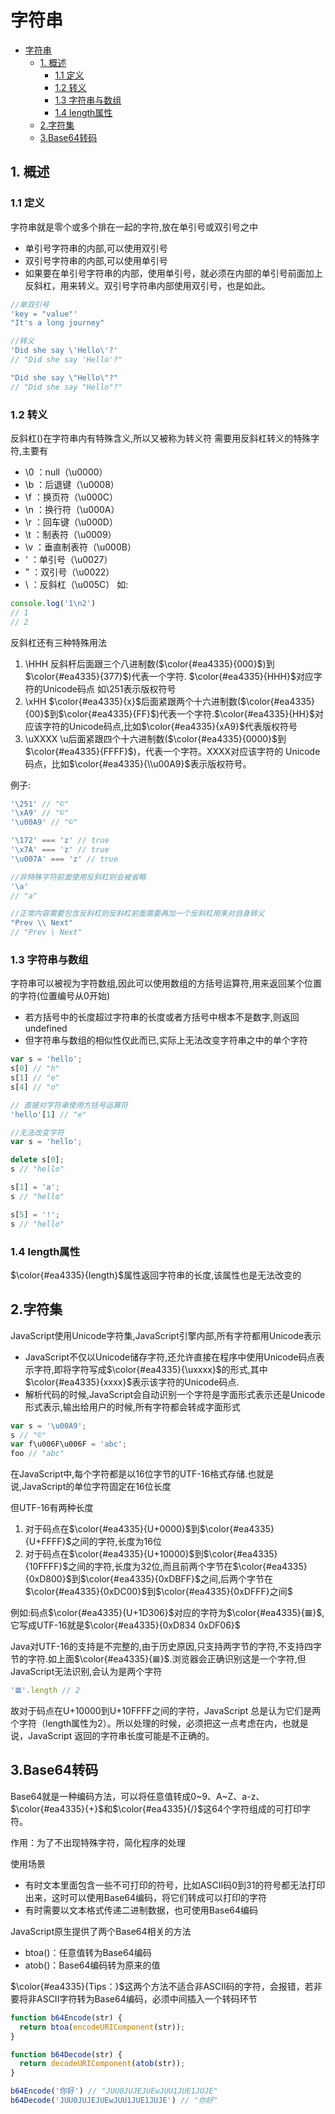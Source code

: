 # 字符串

- [字符串](#字符串)
  - [1. 概述](#1-概述)
    - [1.1 定义](#11-定义)
    - [1.2 转义](#12-转义)
    - [1.3 字符串与数组](#13-字符串与数组)
    - [1.4 length属性](#14-length属性)
  - [2.字符集](#2字符集)
  - [3.Base64转码](#3base64转码)

## 1. 概述

### 1.1 定义

字符串就是零个或多个排在一起的字符,放在单引号或双引号之中

- 单引号字符串的内部,可以使用双引号
- 双引号字符串的内部,可以使用单引号
- 如果要在单引号字符串的内部，使用单引号，就必须在内部的单引号前面加上反斜杠，用来转义。双引号字符串内部使用双引号，也是如此。
  
```javaScript
//单双引号
'key = "value"'
"It's a long journey"

//转义
'Did she say \'Hello\'?'
// "Did she say 'Hello'?"

"Did she say \"Hello\"?"
// "Did she say "Hello"?"
```

### 1.2 转义

反斜杠(\)在字符串内有特殊含义,所以又被称为转义符
需要用反斜杠转义的特殊字符,主要有

- \0 ：null（\u0000）
- \b ：后退键（\u0008）  
- \f ：换页符（\u000C）
- \n ：换行符（\u000A）
- \r ：回车键（\u000D）
- \t ：制表符（\u0009）
- \v ：垂直制表符（\u000B）
- \' ：单引号（\u0027）
- \" ：双引号（\u0022）
- \\ ：反斜杠（\u005C）
如:

```javaScript
console.log('1\n2')
// 1
// 2
```

反斜杠还有三种特殊用法

1. \HHH
    反斜杆后面跟三个八进制数($\color{#ea4335}{000}$)到$\color{#ea4335}{377}$)代表一个字符. $\color{#ea4335}{HHH}$对应字符的Unicode码点
    如\251表示版权符号
2. \xHH
    $\color{#ea4335}{x}$后面紧跟两个十六进制数($\color{#ea4335}{00}$到$\color{#ea4335}{FF}$)代表一个字符.$\color{#ea4335}{HH}$对应该字符的Unicode码点,比如$\color{#ea4335}{xA9}$代表版权符号
3. \uXXXX
   \u后面紧跟四个十六进制数($\color{#ea4335}{0000}$到$\color{#ea4335}{FFFF}$)，代表一个字符。XXXX对应该字符的 Unicode 码点，比如$\color{#ea4335}{\\u00A9}$表示版权符号。

例子:

```JavaScript
'\251' // "©"
'\xA9' // "©"
'\u00A9' // "©"

'\172' === 'z' // true
'\x7A' === 'z' // true
'\u007A' === 'z' // true

//非特殊字符前面使用反斜杠则会被省略
'\a'
// "a"

//正常内容需要包含反斜杠则反斜杠前面需要再加一个反斜杠用来对自身转义
"Prev \\ Next"
// "Prev \ Next"
```

### 1.3 字符串与数组

字符串可以被视为字符数组,因此可以使用数组的方括号运算符,用来返回某个位置的字符(位置编号从0开始)

- 若方括号中的长度超过字符串的长度或者方括号中根本不是数字,则返回undefined
- 但字符串与数组的相似性仅此而已,实际上无法改变字符串之中的单个字符

```javaScript
var s = 'hello';
s[0] // "h"
s[1] // "e"
s[4] // "o"

// 直接对字符串使用方括号运算符
'hello'[1] // "e"

//无法改变字符
var s = 'hello';

delete s[0];
s // "hello"

s[1] = 'a';
s // "hello"

s[5] = '!';
s // "hello"
```

### 1.4 length属性

$\color{#ea4335}{length}$属性返回字符串的长度,该属性也是无法改变的

## 2.字符集

JavaScript使用Unicode字符集,JavaScript引擎内部,所有字符都用Unicode表示

- JavaScript不仅以Unicode储存字符,还允许直接在程序中使用Unicode码点表示字符,即将字符写成$\color{#ea4335}{\uxxxx}$的形式,其中$\color{#ea4335}{xxxx}$表示该字符的Unicode码点.
- 解析代码的时候,JavaScript会自动识别一个字符是字面形式表示还是Unicode形式表示,输出给用户的时候,所有字符都会转成字面形式

```javaScript
var s = '\u00A9';
s // "©"
var f\u006F\u006F = 'abc';
foo // "abc"
```

在JavaScript中,每个字符都是以16位字节的UTF-16格式存储.也就是说,JavaScript的单位字符固定在16位长度

但UTF-16有两种长度

1. 对于码点在$\color{#ea4335}{U+0000}$到$\color{#ea4335}{U+FFFF}$之间的字符,长度为16位
2. 对于码点在$\color{#ea4335}{U+10000}$到$\color{#ea4335}{10FFFF}$之间的字符,长度为32位,而且前两个字节在$\color{#ea4335}{0xD800}$到$\color{#ea4335}{0xDBFF}$之间,后两个字节在$\color{#ea4335}{0xDC00}$到$\color{#ea4335}{0xDFFF}之间$

例如:码点$\color{#ea4335}{U+1D306}$对应的字符为$\color{#ea4335}{𝌆}$,它写成UTF-16就是$\color{#ea4335}{0xD834 0xDF06}$

Java对UTF-16的支持是不完整的,由于历史原因,只支持两字节的字符,不支持四字节的字符.如上面$\color{#ea4335}{𝌆}$.浏览器会正确识别这是一个字符,但JavaScript无法识别,会认为是两个字符

```javaScript
'𝌆'.length // 2
```

故对于码点在U+10000到U+10FFFF之间的字符，JavaScript 总是认为它们是两个字符（length属性为2）。所以处理的时候，必须把这一点考虑在内，也就是说，JavaScript 返回的字符串长度可能是不正确的。

## 3.Base64转码

Base64就是一种编码方法，可以将任意值转成0~9、A~Z、a-z、$\color{#ea4335}{+}$和$\color{#ea4335}{/}$这64个字符组成的可打印字符。

作用：为了不出现特殊字符，简化程序的处理

使用场景

- 有时文本里面包含一些不可打印的符号，比如ASCII码0到31的符号都无法打印出来，这时可以使用Base64编码，将它们转成可以打印的字符
- 有时需要以文本格式传递二进制数据，也可使用Base64编码

JavaScript原生提供了两个Base64相关的方法

- btoa()：任意值转为Base64编码
- atob()：Base64编码转为原来的值

$\color{#ea4335}{Tips：}$这两个方法不适合非ASCII码的字符，会报错，若非要将非ASCII字符转为Base64编码，必须中间插入一个转码环节

```javaScript
function b64Encode(str) {
  return btoa(encodeURIComponent(str));
}

function b64Decode(str) {
  return decodeURIComponent(atob(str));
}

b64Encode('你好') // "JUU0JUJEJUEwJUU1JUE1JUJE"
b64Decode('JUU0JUJEJUEwJUU1JUE1JUJE') // "你好"
```
